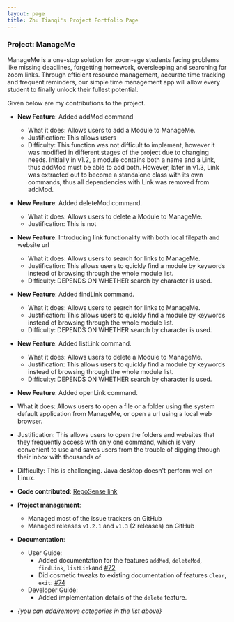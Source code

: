 ```yaml
---
layout: page
title: Zhu Tianqi's Project Portfolio Page
---
```


### Project: ManageMe

ManageMe is a one-stop solution for zoom-age students facing problems like missing deadlines, forgetting homework, oversleeping and searching for zoom links. Through efficient resource management, accurate time tracking and frequent reminders, our simple time management app will allow every student to finally unlock their fullest potential.

Given below are my contributions to the project.

* **New Feature**: Added addMod command
  * What it does: Allows users to add a Module to ManageMe.
  * Justification: This allows users
  * Difficulty:  This function was not difficult to implement, however it was modified in different stages of the project
    due to changing needs. Initially in v1.2, a module contains both a name and a Link, thus addMod must be able to add both.
    However, later in v1.3, Link was extracted out to become a standalone class with its own commands,
    thus all dependencies with Link was removed from addMod.

* **New Feature**: Added deleteMod command.
  * What it does: Allows users to delete a Module to ManageMe.
  * Justification: This is not

* **New Feature**: Introducing link functionality with both local filepath and website url
  * What it does: Allows users to search for links to ManageMe.
  * Justification: This allows users to quickly find a module by keywords instead of browsing through the whole module list.
  * Difficulty: DEPENDS ON WHETHER search by character is used.

* **New Feature**: Added findLink command.
  * What it does: Allows users to search for links to ManageMe.
  * Justification: This allows users to quickly find a module by keywords instead of browsing through the whole module list.
  * Difficulty: DEPENDS ON WHETHER search by character is used.

* **New Feature**: Added listLink command.
  * What it does: Allows users to delete a Module to ManageMe.
  * Justification: This allows users to quickly find a module by keywords instead of browsing through the whole module list.
  * Difficulty: DEPENDS ON WHETHER search by character is used.

* **New Feature**: Added openLink command.
* What it does: Allows users to open a file or a folder using the system default application from ManageMe, or open a
url using a local web browser.
* Justification: This allows users to open the folders and websites that they frequently access with only one command,
which is very convenient to use and saves users from the trouble of digging through their inbox with thousands of
* Difficulty: This is challenging. Java desktop doesn't perform well on Linux.

* **Code contributed**: [RepoSense link]()

* **Project management**:
    * Managed most of the issue trackers on GitHub
    * Managed releases `v1.2.1` and `v1.3` (2 releases) on GitHub

* **Documentation**:
    * User Guide:
        * Added documentation for the features `addMod`, `deleteMod`, `findLink`, `listLink`and  [\#72]()
        * Did cosmetic tweaks to existing documentation of features `clear`, `exit`: [\#74]()
    * Developer Guide:
        * Added implementation details of the `delete` feature.

* _{you can add/remove categories in the list above}_
